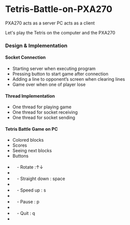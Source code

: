 # Tetris-Battle-on-PXA270

PXA270 acts as a server
PC acts as a client

Let's play the Tetris on the computer and the PXA270

<h3>Design & Implementation</h2>

<h4>Socket Connection</h4>
<ul>
    <li>Starting server when executing program</li>
    <li>Pressing button to start game after connection</li>
    <li>Adding a line to opponent’s screen when clearing  lines</li>
    <li>Game over when one of player lose</li>
</ul>

  
<h4>Thread Implementation</h4>
<ul>
    <li>One thread for playing game</li>
    <li>One thread for socket receiving</li>
    <li>One thread for socket sending</li>
</ul>


<h4>Tetris Battle Game on PC</h4>
<ul>
    <li>Colored blocks</li>
    <li>Scores</li>
    <li>Seeing next blocks</li>
    <li>Buttons</li>
    <li>　- Rotate :↑↓<li>
    <li>　- Straight down : space<li>
    <li>　- Speed up : s<li>
    <li>　- Pause : p<li>
    <li>　- Quit : q<li>
</ul>
